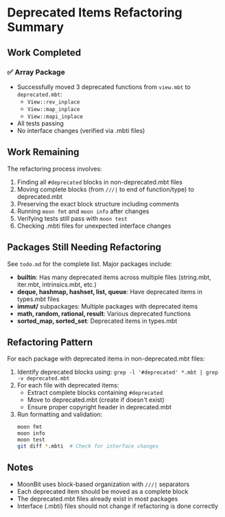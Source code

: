 # Deprecated Items Refactoring Summary

## Work Completed

### ✅ Array Package
- Successfully moved 3 deprecated functions from `view.mbt` to `deprecated.mbt`:
  - `View::rev_inplace`
  - `View::map_inplace`  
  - `View::mapi_inplace`
- All tests passing
- No interface changes (verified via .mbti files)

## Work Remaining

The refactoring process involves:
1. Finding all `#deprecated` blocks in non-deprecated.mbt files
2. Moving complete blocks (from `///|` to end of function/type) to deprecated.mbt
3. Preserving the exact block structure including comments
4. Running `moon fmt` and `moon info` after changes
5. Verifying tests still pass with `moon test`
6. Checking .mbti files for unexpected interface changes

## Packages Still Needing Refactoring

See `todo.md` for the complete list. Major packages include:
- **builtin**: Has many deprecated items across multiple files (string.mbt, iter.mbt, intrinsics.mbt, etc.)
- **deque, hashmap, hashset, list, queue**: Have deprecated items in types.mbt files
- **immut/** subpackages: Multiple packages with deprecated items
- **math, random, rational, result**: Various deprecated functions
- **sorted_map, sorted_set**: Deprecated items in types.mbt

## Refactoring Pattern

For each package with deprecated items in non-deprecated.mbt files:

1. Identify deprecated blocks using: `grep -l '#deprecated' *.mbt | grep -v deprecated.mbt`
2. For each file with deprecated items:
   - Extract complete blocks containing `#deprecated`
   - Move to deprecated.mbt (create if doesn't exist)
   - Ensure proper copyright header in deprecated.mbt
3. Run formatting and validation:
   ```bash
   moon fmt
   moon info  
   moon test
   git diff *.mbti  # Check for interface changes
   ```

## Notes
- MoonBit uses block-based organization with `///|` separators
- Each deprecated item should be moved as a complete block
- The deprecated.mbt files already exist in most packages
- Interface (.mbti) files should not change if refactoring is done correctly
